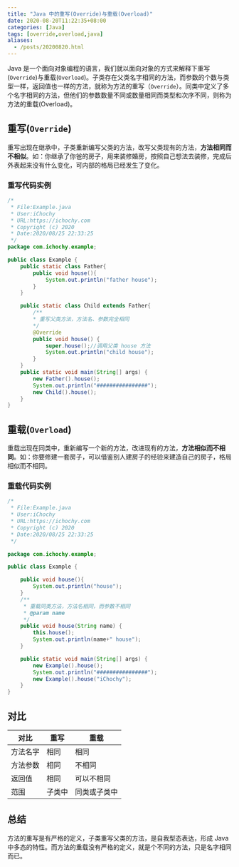 ```yaml
---
title: "Java 中的重写(Override)与重载(Overload)"
date: 2020-08-20T11:22:35+08:00 
categories: [Java] 
tags: [override,overload,java]
aliases:
  - /posts/20200820.html
---
```


Java 是一个面向对象编程的语言，我们就以面向对象的方式来解释下重写(`Override`)与重载(`Overload`)。子类存在父类名字相同的方法，而参数的个数与类型一样，返回值也一样的方法，就称为方法的重写（`Override`）。同类中定义了多个名字相同的方法，但他们的参数数量不同或数量相同而类型和次序不同，则称为方法的重载(Overload)。

## 重写(`Override`)
重写出现在继承中，子类重新编写父类的方法，改写父类现有的方法，**方法相同而不相似**。如：你继承了你爸的房子，用来装修婚房，按照自己想法去装修，完成后外表起来没有什么变化，可内部的格局已经发生了变化。

### 重写代码实例
```java
/*
 * File:Example.java
 * User:iChochy
 * URL:https://ichochy.com
 * Copyright (c) 2020
 * Date:2020/08/25 22:33:25
 */
package com.ichochy.example;

public class Example {
    public static class Father{
        public void house(){
            System.out.println("father house");
        }
    }

    public static class Child extends Father{
        /**
        * 重写父类方法，方法名、参数完全相同
        */
        @Override
        public void house() {
            super.house();//调用父类 house 方法
            System.out.println("child house");
        }
    }
    public static void main(String[] args) {
        new Father().house();
        System.out.println("################");
        new Child().house();
    }
}
```

## 重载(`Overload`)
重载出现在同类中，重新编写一个新的方法，改进现有的方法，**方法相似而不相同**。如：你要修建一套房子，可以借鉴别人建房子的经验来建造自己的房子，格局相似而不相同。

### 重载代码实例
```java
/*
 * File:Example.java
 * User:iChochy
 * URL:https://ichochy.com
 * Copyright (c) 2020
 * Date:2020/08/25 22:33:25
 */

package com.ichochy.example;

public class Example {

    public void house(){
        System.out.println("house");
    }
    /**
     * 重载同类方法，方法名相同，而参数不相同
     * @param name
     */
    public void house(String name) {
        this.house();
        System.out.println(name+" house");
    }

    public static void main(String[] args) {
        new Example().house();
        System.out.println("################");
        new Example().house("iChochy");
    }
}

```

## 对比
|对比|重写|重载|
|--|--|--|
|方法名字|相同|相同|
|方法参数|相同|不相同|
|返回值|相同|可以不相同|
|范围|子类中|同类或子类中|

## 总结
方法的重写是有严格的定义，子类重写父类的方法，是自我型态表达，形成 Java 中多态的特性。而方法的重载没有严格的定义，就是个不同的方法，只是名字相同而已。 